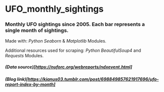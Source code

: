 # UFO_monthly_sightings
### Monthly UFO sightings since 2005. Each bar represents a single month of sightings.

Made with: *Python Seaborn* & *Matplotlib* Modules.

Additional resources used for scraping: *Python BeautifulSoup4* and *Requests* Modules.
##### (Data source)[https://nuforc.org/webreports/ndxevent.html]
##### (Blog link)[https://kjanus03.tumblr.com/post/698849857621917696/ufo-report-index-by-month]
